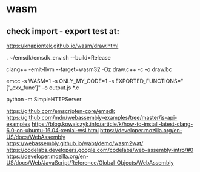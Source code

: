 # wasm

## check import - export test at:

https://knapiontek.github.io/wasm/draw.html

. ~/emsdk/emsdk_env.sh --build=Release

clang++ -emit-llvm --target=wasm32 -Oz draw.c++ -c -o draw.bc

emcc -s WASM=1 -s ONLY_MY_CODE=1 -s EXPORTED_FUNCTIONS="['_cxx_func']" -o output.js *.c

python -m SimpleHTTPServer


https://github.com/emscripten-core/emsdk
https://github.com/mdn/webassembly-examples/tree/master/js-api-examples
https://blog.kowalczyk.info/article/k/how-to-install-latest-clang-6.0-on-ubuntu-16.04-xenial-wsl.html
https://developer.mozilla.org/en-US/docs/WebAssembly
https://webassembly.github.io/wabt/demo/wasm2wat/
https://codelabs.developers.google.com/codelabs/web-assembly-intro/#0
https://developer.mozilla.org/en-US/docs/Web/JavaScript/Reference/Global_Objects/WebAssembly

